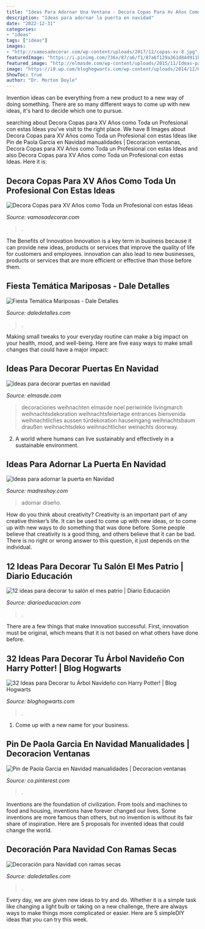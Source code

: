 ```yaml
---
title: "Ideas Para Adornar Una Ventana - Decora Copas Para Xv Años Como Toda Un Profesional Con Estas Ideas"
description: "Ideas para adornar la puerta en navidad"
date: "2022-12-31"
categories:
- "ideas"
tags: ["ideas"]
images:
- "http://vamosadecorar.com/wp-content/uploads/2017/12/copas-xv-8.jpg"
featuredImage: "https://i.pinimg.com/736x/87/a6/f1/87a6f129a361d84d911bfa63b8269d77.jpg"
featured_image: "http://elmasde.com/wp-content/uploads/2015/11/Ideas-para-decorar-puertas-en-navidad02.jpg"
image: "https://i0.wp.com/bloghogwarts.com/wp-content/uploads/2014/12/Harry-Potter-BlogHogwarts-Navidad-Arbol-Ornamento-26.jpg"
ShowToc: true
author: "Dr. Morton Doyle"
---
```



Invention ideas can be everything from a new product to a new way of doing something. There are so many different ways to come up with new ideas, it's hard to decide which one to pursue.

	

		
searching about Decora Copas para XV Años como Toda un Profesional con estas Ideas you've visit to the right place. We have 8 Images about Decora Copas para XV Años como Toda un Profesional con estas Ideas like Pin de Paola Garcia en Navidad manualidades | Decoracion ventanas, Decora Copas para XV Años como Toda un Profesional con estas Ideas and also Decora Copas para XV Años como Toda un Profesional con estas Ideas. Here it is:
		
    
## Decora Copas Para XV Años Como Toda Un Profesional Con Estas Ideas

<img loading=lazy src="http://vamosadecorar.com/wp-content/uploads/2017/12/copas-xv-8.jpg" onerror="this.onerror=null;this.src='https://tse1.mm.bing.net/th?id=OIP.fkvH0GfnkB377I9JNip0lgAAAA&amp;pid=15.1';" alt="Decora Copas para XV Años como Toda un Profesional con estas Ideas">

_Source: vamosadecorar.com_

>. 

	

The Benefits of Innovation
Innovation is a key term in business because it can provide new ideas, products or services that improve the quality of life for customers and employees. innovation can also lead to new businesses, products or services that are more efficient or effective than those before them.

    
## Fiesta Temática Mariposas - Dale Detalles

<img loading=lazy src="https://i1.wp.com/www.daledetalles.com/wp-content/uploads/2016/03/6-4.jpg" onerror="this.onerror=null;this.src='https://tse2.mm.bing.net/th?id=OIP.s_taTfaD8rshYKBdvG6f3AHaLH&amp;pid=15.1';" alt="Fiesta Temática Mariposas - Dale Detalles">

_Source: daledetalles.com_

>. 

	

Making small tweaks to your everyday routine can make a big impact on your health, mood, and well-being. Here are five easy ways to make small changes that could have a major impact: 

    
## Ideas Para Decorar Puertas En Navidad

<img loading=lazy src="http://elmasde.com/wp-content/uploads/2015/11/Ideas-para-decorar-puertas-en-navidad02.jpg" onerror="this.onerror=null;this.src='https://tse4.mm.bing.net/th?id=OIP.tH0Sgr-tOfTWd_rHNM7N4QHaJ-&amp;pid=15.1';" alt="Ideas para decorar puertas en navidad">

_Source: elmasde.com_

>decoraciones weihnachten elmasde noel periwinkle livingmarch weihnachtsdekoration weihnachtsfeiertage entrances bienvenida weihnachtliches aussen türdekoration hauseingang weihnachtsbaum draußen weihnachtsdeko weihnachtlicher weinachts doorway. 

	

2. A world where humans can live sustainably and effectively in a sustainable environment. 

    
## Ideas Para Adornar La Puerta En Navidad

<img loading=lazy src="https://madreshoy.com/wp-content/uploads/2019/12/puerta.jpg" onerror="this.onerror=null;this.src='https://tse2.mm.bing.net/th?id=OIP.t0hJQE6C92_TY-9BYCCIXwHaKF&amp;pid=15.1';" alt="Ideas para adornar la puerta en Navidad">

_Source: madreshoy.com_

>adornar diseño. 

	

How do you think about creativity?
Creativity is an important part of any creative thinker’s life. It can be used to come up with new ideas, or to come up with new ways to do something that was done before. Some people believe that creativity is a good thing, and others believe that it can be bad. There is no right or wrong answer to this question, it just depends on the individual.

    
## 12 Ideas Para Decorar Tu Salón El Mes Patrio | Diario Educación

<img loading=lazy src="https://diarioeducacion.com/wp-content/uploads/2017/08/adorno-mexico-decorar-3-2.jpg" onerror="this.onerror=null;this.src='https://tse3.mm.bing.net/th?id=OIP.ncamnBprMsjKBD4r9OEhrAHaOV&amp;pid=15.1';" alt="12 ideas para decorar tu salón el mes patrio | Diario Educación">

_Source: diarioeducacion.com_

>. 

	

There are a few things that make innovation successful. First, innovation must be original, which means that it is not based on what others have done before.

    
## 32 Ideas Para Decorar Tu Árbol Navideño Con Harry Potter! | Blog Hogwarts

<img loading=lazy src="https://i0.wp.com/bloghogwarts.com/wp-content/uploads/2014/12/Harry-Potter-BlogHogwarts-Navidad-Arbol-Ornamento-26.jpg" onerror="this.onerror=null;this.src='https://tse3.mm.bing.net/th?id=OIP.BfQ6nOHuQ16hAFLFPe-jwAHaKW&amp;pid=15.1';" alt="32 Ideas para Decorar tu Árbol Navideño con Harry Potter! | Blog Hogwarts">

_Source: bloghogwarts.com_

>. 

	

1. Come up with a new name for your business.

    
## Pin De Paola Garcia En Navidad Manualidades | Decoracion Ventanas

<img loading=lazy src="https://i.pinimg.com/736x/87/a6/f1/87a6f129a361d84d911bfa63b8269d77.jpg" onerror="this.onerror=null;this.src='https://tse1.mm.bing.net/th?id=OIP.OnGpb6SPBZ_RxXdDJGuYVgHaJ4&amp;pid=15.1';" alt="Pin de Paola Garcia en Navidad manualidades | Decoracion ventanas">

_Source: co.pinterest.com_

>. 

	

Inventions are the foundation of civilization. From tools and machines to food and housing, inventions have forever changed our lives. Some inventions are more famous than others, but no invention is without its fair share of inspiration. Here are 5 proposals for invented ideas that could change the world.

    
## Decoración Para Navidad Con Ramas Secas

<img loading=lazy src="https://i1.wp.com/www.daledetalles.com/wp-content/uploads/2016/10/decoracion-con-ramas-secas17.jpg" onerror="this.onerror=null;this.src='https://tse1.mm.bing.net/th?id=OIP.es1bMtFfy15rJDHsfZ_c2QHaLH&amp;pid=15.1';" alt="Decoración para Navidad con ramas secas">

_Source: daledetalles.com_

>. 

	

Every day, we are given new ideas to try and do. Whether it is a simple task like changing a light bulb or taking on a new challenge, there are always ways to make things more complicated or easier. Here are 5 simpleDIY ideas that you can try this week.

